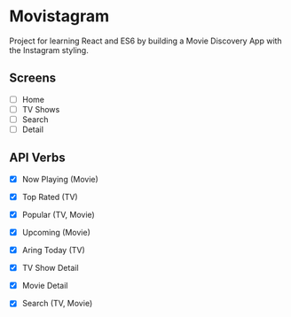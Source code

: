 # Movistagram

Project for learning React and ES6 by building a Movie Discovery App with the Instagram styling.

## Screens

- [ ] Home
- [ ] TV Shows
- [ ] Search
- [ ] Detail

## API Verbs

- [x] Now Playing (Movie)
- [x] Top Rated (TV)
- [x] Popular (TV, Movie)
- [x] Upcoming (Movie)
- [x] Aring Today (TV)

- [x] TV Show Detail
- [x] Movie Detail
- [x] Search (TV, Movie)
